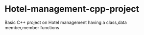 # Hotel-management-cpp-project
Basic C++ project on Hotel management having a class,data member,member functions 
